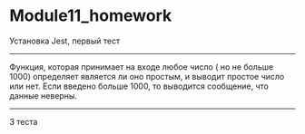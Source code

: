 # Module11_homework
Установка Jest, первый тест

***************************

Функция, которая принимает на входе любое число ( но не больше 1000) 
определяет является ли оно простым, и выводит простое число или нет. 
Если введено больше 1000, то выводится сообщение, что данные неверны.

***************************

3 теста
